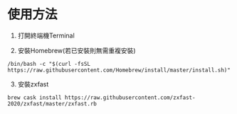 # 使用方法

1. 打開終端機Terminal

2. 安裝Homebrew(若已安裝則無需重複安裝)

`/bin/bash -c "$(curl -fsSL https://raw.githubusercontent.com/Homebrew/install/master/install.sh)"`

3. 安裝zxfast

`brew cask install https://raw.githubusercontent.com/zxfast-2020/zxfast/master/zxfast.rb`
